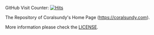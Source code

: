 GitHub Visit Counter: [![Hits](https://hits.seeyoufarm.com/api/count/incr/badge.svg?url=https%3A%2F%2Fgithub.com%2Fcoralsundy%2Fcoralsundy-website&count_bg=%2379C83D&title_bg=%23555555&icon=&icon_color=%23E7E7E7&title=hits&edge_flat=false)](https://hits.seeyoufarm.com)


The Repository of Coralsundy's Home Page (https://coralsundy.com).


More information please check the [LICENSE](LICENSE).
